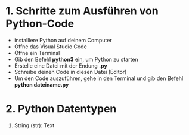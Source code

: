 # 1. Schritte zum Ausführen von Python-Code

- installiere Python auf deinem Computer
- Öffne das Visual Studio Code
- Öffne ein Terminal
- Gib den Befehl **python3** ein, um Python zu starten
- Erstelle eine Datei mit der Endung **.py**
- Schreibe deinen Code in diesen Datei (Editor)
- Um den Code auszuführen, gehe in den Terminal und gib den Befehl **python dateiname.py**

# 2. Python Datentypen

1. String (str): Text

